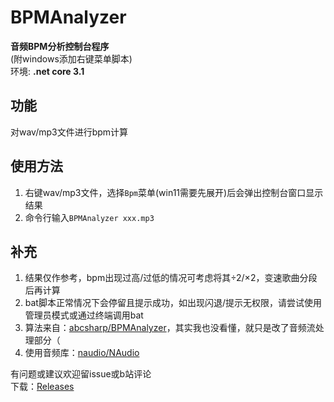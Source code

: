 # BPMAnalyzer
**音频BPM分析控制台程序**  
(附windows添加右键菜单脚本)  
环境: **.net core 3.1**

## 功能
对wav/mp3文件进行bpm计算

## 使用方法
1. 右键wav/mp3文件，选择```Bpm```菜单(win11需要先展开)后会弹出控制台窗口显示结果
2. 命令行输入```BPMAnalyzer xxx.mp3``` 

## 补充
1. 结果仅作参考，bpm出现过高/过低的情况可考虑将其÷2/×2，变速歌曲分段后再计算
2. bat脚本正常情况下会停留且提示成功，如出现闪退/提示无权限，请尝试使用管理员模式或通过终端调用bat
3. 算法来自：[abcsharp/BPMAnalyzer](https://github.com/abcsharp/BPMAnalyzer)，其实我也没看懂，就只是改了音频流处理部分（
4. 使用音频库：[naudio/NAudio](https://github.com/naudio/NAudio)


有问题或建议欢迎留issue或b站评论  
下载：[Releases](https://github.com/xyh20180101/BPMAnalyzer/releases)
